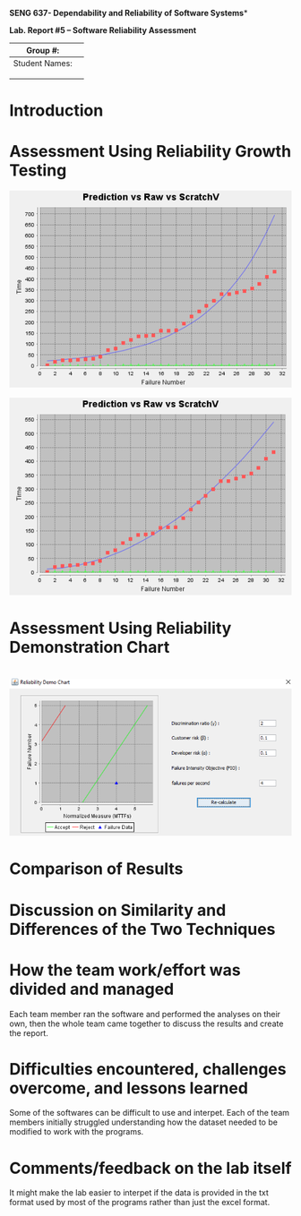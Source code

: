 **SENG 637- Dependability and Reliability of Software Systems***

**Lab. Report \#5 – Software Reliability Assessment**

| Group \#:       |   |
|-----------------|---|
| Student Names:  |   |
|                 |   |
|                 |   |
|                 |   |

# Introduction

# 

# Assessment Using Reliability Growth Testing 

![](./media/geometric.PNG)

![](./media/littlewood.PNG)

# Assessment Using Reliability Demonstration Chart 

# 

![](./media/RDC1.PNG)

# Comparison of Results

# Discussion on Similarity and Differences of the Two Techniques

# How the team work/effort was divided and managed

Each team member ran the software and performed the analyses on their own, then the whole team came together to discuss the results and create the report.

# Difficulties encountered, challenges overcome, and lessons learned

Some of the softwares can be difficult to use and interpet. Each of the team members initially struggled understanding how the dataset needed to be modified to work with the programs. 

# Comments/feedback on the lab itself

It might make the lab easier to interpet if the data is provided in the txt format used by most of the programs rather than just the excel format.

